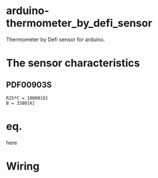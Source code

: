 # arduino-thermometer_by_defi_sensor
Thermometer by Defi sensor for arduino.

# The sensor characteristics
## PDF00903S

```
R25ºC = 10000[Ω]
B = 3380[K]
```

# eq.
here

# Wiring
